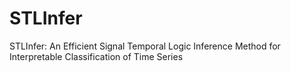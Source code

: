 # STLInfer
STLInfer: An Efficient Signal Temporal Logic Inference Method for Interpretable Classification of Time Series
